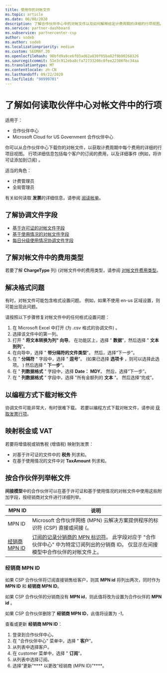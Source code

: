 ```yaml
---
title: 使用你的对帐文件
ms.topic: article
ms.date: 06/08/2020
description: 了解合作伙伴中心中的对帐文件以及如何解释给定计费周期的详细的行项视图。
ms.service: partner-dashboard
ms.subservice: partnercenter-csp
author: sodeb
ms.author: sodeb
ms.localizationpriority: medium
ms.custom: SEOMAY.20
ms.openlocfilehash: 98bfd9a9ce6f03ad62a830f05ba82f9b90268326
ms.sourcegitcommit: 51e3c912eba8cfa72733206c0fee22386fbc34aa
ms.translationtype: MT
ms.contentlocale: zh-CN
ms.lasthandoff: 09/22/2020
ms.locfileid: "90999701"
---
```

# <a name="learn-how-to-read-the-line-items-in-your-partner-center-reconciliation-files"></a>了解如何读取伙伴中心对帐文件中的行项

适用于：

- 合作伙伴中心
- Microsoft Cloud for US Government 合作伙伴中心

你可以从合作伙伴中心下载你的对帐文件，以获取计费周期中每个费用的详细的行项目视图。 行项详细信息包括每个客户的订阅的费用，以及详细事件 (例如，将许可证添加到订阅) 。

适当的角色：

- 计费管理员
- 全局管理员

有关如何读取 **发票**的详细信息，请参阅 [阅读帐单](read-your-bill.md)。

## <a name="understand-reconciliation-file-fields"></a>了解协调文件字段

- [基于许可证的对帐文件字段](license-based-recon-files.md)
- [基于使用情况的对帐文件字段](usage-based-recon-files.md)
- [每日分级使用情况协调文件字段](daily-rated-usage-recon-files.md)

## <a name="understand-charge-types-in-reconciliation-files"></a>了解对帐文件中的费用类型

若要了解 **ChargeType** 列)  (对帐文件中的费用类型，请参阅 [对帐文件费用类型](recon-file-charge-types.md)。

## <a name="fix-formatting-issues"></a>解决格式问题

有时，对帐文件可能包含格式设置问题。 例如，如果不使用 en-us 区域设置，则可能出现此问题。

请按照以下步骤修复对帐文件中的任何格式设置问题：

1. 在 Microsoft Excel 中打开 (为 .csv 格式的协调文件) 。
2. 选择该文件中的第一列。
3. 打开 " **将文本转换为列" 向导**。 在功能区上，选择 " **数据**"，然后选择 " **文本到列**"。
4. 在向导中，选择 " **带分隔符的文件类型**"。 然后，选择“下一步”。
5. 在 " **分隔符** " 字段中，选择 " **逗号**"。  (如果已选择 **选项卡** ，则可以选择此选项。 ) 然后选择 " **下一步**"。
6. 在 " **列数据格式** " 字段中，选择 **Date： MDY**。 然后，选择“下一步”。
7. 在 " **列数据格式** " 字段中，选择 "所有金额列的 **文本** "。 然后选择“完成”。

## <a name="download-reconciliation-files-programmatically"></a>以编程方式下载对帐文件

协调文件可能非常大，有时很难下载。 若要以编程方式下载对帐文件，请参阅 [获取发票行项](/partner-center/develop/get-invoiceline-items)。

## <a name="map-taxes-or-vat"></a>映射税金或 VAT

若要将增值税或销售税 (增值税) 映射到发票：

- 对基于许可证的文件中的 **税务** 列求和。
- 在基于使用情况的文件中对 **TaxAmount** 列求和。

## <a name="itemize-reconciliation-files-by-partner"></a>按合作伙伴列举帐文件

**间接模型**中的合作伙伴可以在基于许可证和基于使用情况的对帐文件中使用这些附加字段，按经销商对文件进行详细列举。

| MPN ID | 说明 |
| ------ | ----------- |
| MPN ID | Microsoft 合作伙伴网络 (MPN) 云解决方案提供程序的标识符 (CSP) 直接或间接 (。 |
| [经销商 MPN ID](#reseller-mpn-id) | [订阅的记录分销商的 MPN 标识符](#reseller-mpn-id)。 此字段对应于 "合作伙伴中心" 中为特定订阅列出的分销商 ID。 仅显示在间接模型中合作伙伴的对帐文件上。 |

### <a name="reseller-mpn-id"></a>经销商 MPN ID

如果 CSP 合作伙伴将订阅直接销售给客户，则其 **MPN id** 将列出两次，同时作为 **MPN ID** 和 **经销商 MPN ID**。

如果 CSP 合作伙伴的分销商没有 **MPN id**，则此值将改为设置为合作伙伴的 **MPN id** 。

如果 CSP 合作伙伴删除了 **经销商 MPN ID**，此值将设置为 *-1*。

查看或更新 **经销商 MPN ID**：

1. 登录到合作伙伴中心。
2. 在 "合作伙伴中心" 菜单中，选择 " **客户**"。
3. 从列表中选择客户。
4. 在 customer 菜单中，选择 " **订阅**"。
5. 从列表中选择订阅。
6. 选择“更新”**** 以更改“经销商 (MPN ID)”****。